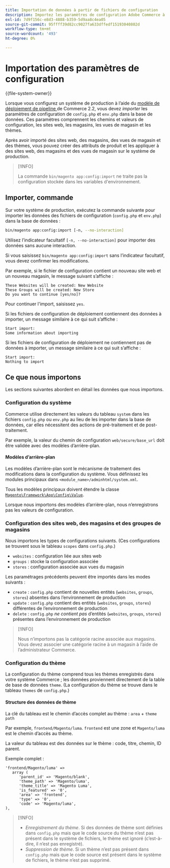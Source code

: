 ```yaml
---
title: Importation de données à partir de fichiers de configuration
description: Importez les paramètres de configuration Adobe Commerce à partir des fichiers de configuration.
exl-id: 7d9f156c-e8d3-4888-b359-5d9aa8c4ea05
source-git-commit: 95ffff39d82cc9027fa633dffedf15193040802d
workflow-type: tm+mt
source-wordcount: '493'
ht-degree: 0%

---
```


# Importation des paramètres de configuration

{{file-system-owner}}

Lorsque vous configurez un système de production à l’aide du [ modèle de déploiement de pipeline ](../deployment/technical-details.md) de Commerce 2.2, vous devez _importer_ les paramètres de configuration de `config.php` et `env.php` dans la base de données.
Ces paramètres comprennent les chemins et valeurs de configuration, les sites web, les magasins, les vues de magasin et les thèmes.

Après avoir importé des sites web, des magasins, des vues de magasin et des thèmes, vous pouvez créer des attributs de produit et les appliquer à des sites web, des magasins et des vues de magasin sur le système de production.

>[!INFO]
>
>La commande `bin/magento app:config:import` ne traite pas la configuration stockée dans les variables d&#39;environnement.

## Importer, commande

Sur votre système de production, exécutez la commande suivante pour importer les données des fichiers de configuration (`config.php` et `env.php`) dans la base de données :

```bash
bin/magento app:config:import [-n, --no-interaction]
```

Utilisez l’indicateur facultatif `[-n, --no-interaction]` pour importer des données sans aucune interaction.

Si vous saisissez `bin/magento app:config:import` sans l’indicateur facultatif, vous devez confirmer les modifications.

Par exemple, si le fichier de configuration contient un nouveau site web et un nouveau magasin, le message suivant s’affiche :

```terminal
These Websites will be created: New Website
These Groups will be created: New Store
Do you want to continue [yes/no]?
```

Pour continuer l&#39;import, saisissez `yes`.

Si les fichiers de configuration de déploiement contiennent des données à importer, un message similaire à ce qui suit s’affiche :

```terminal
Start import:
Some information about importing
```

Si les fichiers de configuration de déploiement ne contiennent pas de données à importer, un message similaire à ce qui suit s’affiche :

```terminal
Start import:
Nothing to import
```

## Ce que nous importons

Les sections suivantes abordent en détail les données que nous importons.

### Configuration du système

Commerce utilise directement les valeurs du tableau `system` dans les fichiers `config.php` ou `env.php` au lieu de les importer dans la base de données, car elles nécessitent des actions de pré-traitement et de post-traitement.

Par exemple, la valeur du chemin de configuration `web/secure/base_url` doit être validée avec des modèles d’arrière-plan.

#### Modèles d’arrière-plan

Les modèles d’arrière-plan sont le mécanisme de traitement des modifications dans la configuration du système.
Vous définissez les modules principaux dans `<module_name>/adminhtml/system.xml`.

Tous les modèles principaux doivent étendre la classe [`Magento\Framework\App\Config\Value`](https://github.com/magento/magento2/blob/2.4/lib/internal/Magento/Framework/App/Config/Value.php).

Lorsque nous importons des modèles d’arrière-plan, nous n’enregistrons pas les valeurs de configuration.

### Configuration des sites web, des magasins et des groupes de magasins

Nous importons les types de configurations suivants.
(Ces configurations se trouvent sous le tableau `scopes` dans `config.php`.)

- `websites` : configuration liée aux sites web
- `groups` : stocke la configuration associée
- `stores` : configuration associée aux vues du magasin

Les paramétrages précédents peuvent être importés dans les modes suivants :

- `create` : `config.php` contient de nouvelles entités (`websites`, `groups`, `stores`) absentes dans l’environnement de production
- `update` : `config.php` contient des entités (`websites`, `groups`, `stores`) différentes de l’environnement de production
- `delete` : `config.php` _ne contient pas_ d’entités (`websites`, `groups`, `stores`) présentes dans l’environnement de production

>[!INFO]
>
>Nous n’importons pas la catégorie racine associée aux magasins. Vous devez associer une catégorie racine à un magasin à l’aide de l’administrateur Commerce.

### Configuration du thème

La configuration du thème comprend tous les thèmes enregistrés dans votre système Commerce ; les données proviennent directement de la table de base de données `theme`. (La configuration du thème se trouve dans le tableau `themes` de `config.php`.)

#### Structure des données de thème

La clé du tableau est le chemin d’accès complet au thème : `area` + `theme path`

Par exemple, `frontend/Magento/luma`.
`frontend` est une zone et `Magento/luma` est le chemin d’accès au thème.

La valeur du tableau est des données sur le thème : code, titre, chemin, ID parent.

Exemple complet :

```php?start_inline=1
'frontend/Magento/luma' =>
   array (
      'parent_id' => 'Magento/blank',
      'theme_path' => 'Magento/luma',
      'theme_title' => 'Magento Luma',
      'is_featured' => '0',
      'area' => 'frontend',
      'type' => '0',
      'code' => 'Magento/luma',
),
```

>[!INFO]
>
>- _Enregistrement du thème_. Si des données de thème sont définies dans `config.php` mais que le code source du thème n’est pas présent dans le système de fichiers, le thème est ignoré (c’est-à-dire, il n’est pas enregistré).
>- _Suppression de thème_. Si un thème n’est pas présent dans `config.php` mais que le code source est présent dans le système de fichiers, le thème n’est pas supprimé.

